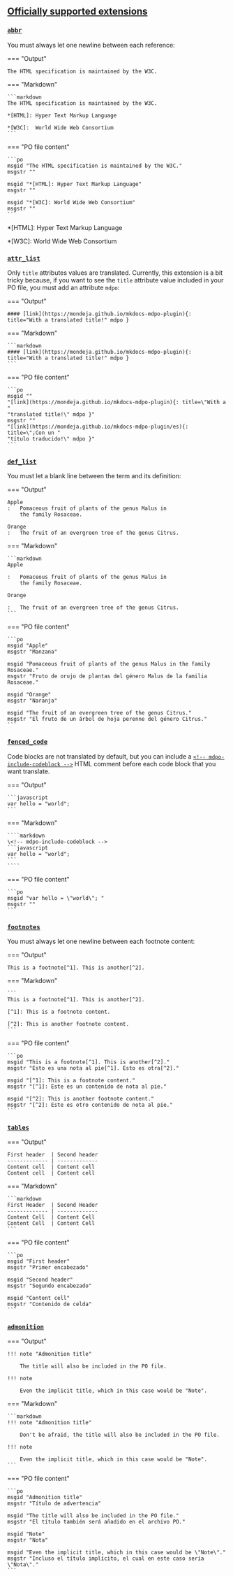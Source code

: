 ## [Officially supported extensions](https://python-markdown.github.io/extensions/#officially-supported-extensions)

<!-- mdpo-disable-next-line -->
### [**`abbr`**](https://python-markdown.github.io/extensions/abbreviations)

You must always let one newline between each reference:

=== "Output"

    The HTML specification is maintained by the W3C.

=== "Markdown"

    ```markdown
    The HTML specification is maintained by the W3C.

    *[HTML]: Hyper Text Markup Language

    *[W3C]:  World Wide Web Consortium
    ```

=== "PO file content"

    ```po
    msgid "The HTML specification is maintained by the W3C."
    msgstr ""

    msgid "*[HTML]: Hyper Text Markup Language"
    msgstr ""

    msgid "*[W3C]: World Wide Web Consortium"
    msgstr ""
    ```

*[HTML]: Hyper Text Markup Language

*[W3C]:  World Wide Web Consortium


<!-- mdpo-disable-next-line -->
### [**`attr_list`**](https://python-markdown.github.io/extensions/attr_list)

Only `title` attributes values are translated. Currently, this extension is a
bit tricky because, if you want to see the `title` attribute value included in
your PO file, you must add an attribute `mdpo`:

=== "Output"

    #### [link](https://mondeja.github.io/mkdocs-mdpo-plugin){: title="With a translated title!" mdpo }

=== "Markdown"

    ```markdown
    #### [link](https://mondeja.github.io/mkdocs-mdpo-plugin){: title="With a translated title!" mdpo }
    ```

=== "PO file content"

    ```po
    msgid ""
    "[link](https://mondeja.github.io/mkdocs-mdpo-plugin){: title=\"With a "
    "translated title!\" mdpo }"
    msgstr ""
    "[link](https://mondeja.github.io/mkdocs-mdpo-plugin/es){: title=\"¡Con un "
    "título traducido!\" mdpo }"
    ```

<!-- mdpo-disable-next-line -->
### [**`def_list`**](https://python-markdown.github.io/extensions/definition_lists)

You must let a blank line between the term and its definition:

=== "Output"

    Apple
    :   Pomaceous fruit of plants of the genus Malus in
        the family Rosaceae.

    Orange
    :   The fruit of an evergreen tree of the genus Citrus.

=== "Markdown"

    ```markdown
    Apple

    :   Pomaceous fruit of plants of the genus Malus in
        the family Rosaceae.

    Orange

    :   The fruit of an evergreen tree of the genus Citrus.
    ```

=== "PO file content"

    ```po
    msgid "Apple"
    msgstr "Manzana"

    msgid "Pomaceous fruit of plants of the genus Malus in the family Rosaceae."
    msgstr "Fruto de orujo de plantas del género Malus de la familia Rosaceae."

    msgid "Orange"
    msgstr "Naranja"

    msgid "The fruit of an evergreen tree of the genus Citrus."
    msgstr "El fruto de un árbol de hoja perenne del género Citrus."
    ```

<!-- mdpo-disable-next-line -->
### [**`fenced_code`**](https://python-markdown.github.io/extensions/fenced_code)

Code blocks are not translated by default, but you can include a
[`<!-- mdpo-include-codeblock -->`](https://mdpo.readthedocs.io/en/master/commands.html#extracting-code-blocks)
HTML comment before each code block that you want translate.

=== "Output"

    ```javascript
    var hello = "world";
    ```

=== "Markdown"

    ````markdown
    \<!-- mdpo-include-codeblock -->
    ```javascript
    var hello = "world";
    ```
    ````

=== "PO file content"

    ```po
    msgid "var hello = \"world\"; "
    msgstr ""
    ```

<!-- mdpo-disable-next-line -->
### [**`footnotes`**](https://python-markdown.github.io/extensions/footnotes)

You must always let one newline between each footnote content:

=== "Output"

    This is a footnote[^1]. This is another[^2].

[^1]: This is a footnote content.

[^2]: This is another footnote content.

=== "Markdown"

    ```
    This is a footnote[^1]. This is another[^2].

    [^1]: This is a footnote content.

    [^2]: This is another footnote content.
    ```

=== "PO file content"

    ```po
    msgid "This is a footnote[^1]. This is another[^2]."
    msgstr "Esto es una nota al pie[^1]. Esto es otra[^2]."

    msgid "[^1]: This is a footnote content."
    msgstr "[^1]: Este es un contenido de nota al pie."

    msgid "[^2]: This is another footnote content."
    msgstr "[^2]: Este es otro contenido de nota al pie."
    ```

<!-- mdpo-disable-next-line -->
### [**`tables`**](https://python-markdown.github.io/extensions/tables)

=== "Output"

    First header  | Second header
    ------------- | -------------
    Content cell  | Content cell
    Content cell  | Content cell

=== "Markdown"

    ```markdown
    First Header  | Second Header
    ------------- | -------------
    Content Cell  | Content Cell
    Content Cell  | Content Cell
    ```

=== "PO file content"

    ```po
    msgid "First header"
    msgstr "Primer encabezado"

    msgid "Second header"
    msgstr "Segundo encabezado"

    msgid "Content cell"
    msgstr "Contenido de celda"
    ```

<!-- mdpo-disable-next-line -->
### [**`admonition`**](https://python-markdown.github.io/extensions/admonition)

=== "Output"

    !!! note "Admonition title"

        The title will also be included in the PO file.

    !!! note

        Even the implicit title, which in this case would be "Note".

=== "Markdown"

    ```markdown
    !!! note "Admonition title"

        Don't be afraid, the title will also be included in the PO file.

    !!! note

        Even the implicit title, which in this case would be "Note".
    ```

=== "PO file content"

    ```po
    msgid "Admonition title"
    msgstr "Título de advertencia"

    msgid "The title will also be included in the PO file."
    msgstr "El título también será añadido en el archivo PO."

    msgid "Note"
    msgstr "Nota"

    msgid "Even the implicit title, which in this case would be \"Note\"."
    msgstr "Incluso el título implícito, el cual en este caso sería \"Nota\"."
    ```
